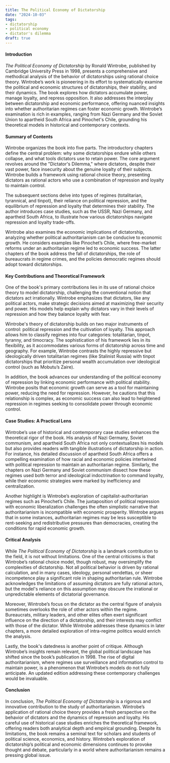```yaml
---
title: The Political Economy of Dictatorship
date: "2024-10-03"
tags:
- dictatorship
- political economy
- dictator's dilemma
draft: true
---
```


#### **Introduction**

*The Political Economy of Dictatorship* by Ronald Wintrobe, published by Cambridge University Press in 1998, presents a comprehensive and methodical analysis of the behavior of dictatorships using rational choice theory. Wintrobe’s work is pioneering in its effort to systematically examine the political and economic structures of dictatorships, their stability, and their dynamics. The book explores how dictators accumulate power, manage loyalty, and repress opposition. It also addresses the interplay between dictatorship and economic performance, offering nuanced insights into whether authoritarian regimes can foster economic growth. Wintrobe’s examination is rich in examples, ranging from Nazi Germany and the Soviet Union to apartheid South Africa and Pinochet's Chile, grounding his theoretical models in historical and contemporary contexts.

#### **Summary of Contents**

Wintrobe organizes the book into five parts. The introductory chapters define the central problem: why some dictatorships endure while others collapse, and what tools dictators use to retain power. The core argument revolves around the "Dictator's Dilemma," where dictators, despite their vast power, face insecurity about the genuine loyalty of their subjects. Wintrobe builds a framework using rational choice theory, presenting dictators as rational actors who use a combination of repression and loyalty to maintain control.

The subsequent sections delve into types of regimes (totalitarian, tyrannical, and tinpot), their reliance on political repression, and the equilibrium of repression and loyalty that determines their stability. The author introduces case studies, such as the USSR, Nazi Germany, and apartheid South Africa, to illustrate how various dictatorships navigate repression and loyalty trade-offs.

Wintrobe also examines the economic implications of dictatorship, analyzing whether political authoritarianism can be conducive to economic growth. He considers examples like Pinochet’s Chile, where free-market reforms under an authoritarian regime led to economic success. The latter chapters of the book address the fall of dictatorships, the role of bureaucrats in regime crimes, and the policies democratic regimes should adopt toward dictatorships.

#### **Key Contributions and Theoretical Framework**

One of the book's primary contributions lies in its use of rational choice theory to model dictatorship, challenging the conventional notion that dictators act irrationally. Wintrobe emphasizes that dictators, like any political actors, make strategic decisions aimed at maximizing their security and power. His models help explain why dictators vary in their levels of repression and how they balance loyalty with fear.

Wintrobe's theory of dictatorship builds on two major instruments of control: political repression and the cultivation of loyalty. This approach allows him to classify regimes into four categories: totalitarian, tinpot, tyranny, and timocracy. The sophistication of his framework lies in its flexibility, as it accommodates various forms of dictatorship across time and geography. For example, Wintrobe contrasts the highly repressive but ideologically driven totalitarian regimes (like Stalinist Russia) with tinpot dictatorships that prioritize personal wealth accumulation over ideological control (such as Mobutu’s Zaire).

In addition, the book advances our understanding of the political economy of repression by linking economic performance with political stability. Wintrobe posits that economic growth can serve as a tool for maintaining power, reducing the need for repression. However, he cautions that this relationship is complex, as economic success can also lead to heightened repression in regimes seeking to consolidate power through economic control.

#### **Case Studies: A Practical Lens**

Wintrobe’s use of historical and contemporary case studies enhances the theoretical rigor of the book. His analysis of Nazi Germany, Soviet communism, and apartheid South Africa not only contextualizes his models but also provides readers with tangible illustrations of dictatorship in action. For instance, his detailed discussion of apartheid South Africa offers a compelling examination of how racial and economic policies intertwined with political repression to maintain an authoritarian regime. Similarly, the chapters on Nazi Germany and Soviet communism dissect how these regimes used both terror and ideological indoctrination to command loyalty, while their economic strategies were marked by inefficiency and centralization.

Another highlight is Wintrobe’s exploration of capitalist-authoritarian regimes such as Pinochet’s Chile. The juxtaposition of political repression with economic liberalization challenges the often simplistic narrative that authoritarianism is incompatible with economic prosperity. Wintrobe argues that in some instances, authoritarian regimes may be less susceptible to rent-seeking and redistributive pressures than democracies, creating the conditions for rapid economic growth.

#### **Critical Analysis**

While *The Political Economy of Dictatorship* is a landmark contribution to the field, it is not without limitations. One of the central criticisms is that Wintrobe’s rational choice model, though robust, may oversimplify the complexities of dictatorship. Not all political behavior is driven by rational calculation, and in many cases, ideology, personal vendettas, or sheer incompetence play a significant role in shaping authoritarian rule. Wintrobe acknowledges the limitations of assuming dictators are fully rational actors, but the model's reliance on this assumption may obscure the irrational or unpredictable elements of dictatorial governance.

Moreover, Wintrobe’s focus on the dictator as the central figure of analysis sometimes overlooks the role of other actors within the regime. Bureaucrats, military leaders, and other elites often exert significant influence on the direction of a dictatorship, and their interests may conflict with those of the dictator. While Wintrobe addresses these dynamics in later chapters, a more detailed exploration of intra-regime politics would enrich the analysis.

Lastly, the book's datedness is another point of critique. Although Wintrobe’s insights remain relevant, the global political landscape has shifted since the book’s publication in 1998. The rise of digital authoritarianism, where regimes use surveillance and information control to maintain power, is a phenomenon that Wintrobe’s models do not fully anticipate. An updated edition addressing these contemporary challenges would be invaluable.

#### **Conclusion**

In conclusion, *The Political Economy of Dictatorship* is a rigorous and innovative contribution to the study of authoritarianism. Wintrobe’s application of rational choice theory provides a fresh perspective on the behavior of dictators and the dynamics of repression and loyalty. His careful use of historical case studies enriches the theoretical framework, offering readers both analytical depth and empirical grounding. Despite its limitations, the book remains a seminal text for scholars and students of political science, economics, and history. Wintrobe’s exploration of dictatorship’s political and economic dimensions continues to provoke thought and debate, particularly in a world where authoritarianism remains a pressing global issue.